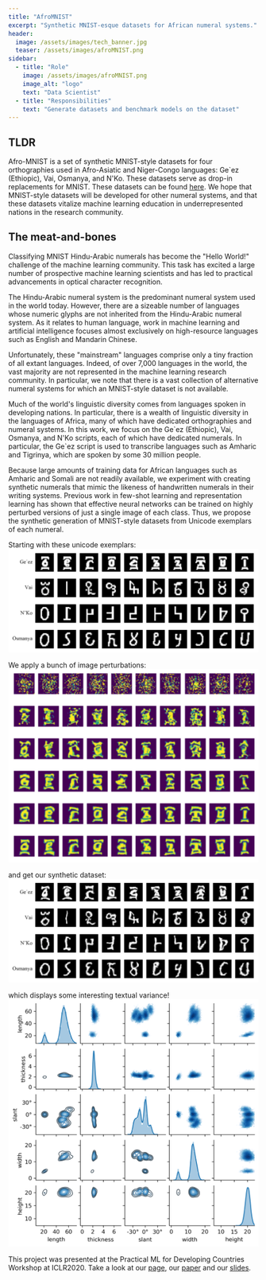 ```yaml
---
title: "AfroMNIST"
excerpt: "Synthetic MNIST-esque datasets for African numeral systems."
header:
  image: /assets/images/tech_banner.jpg
  teaser: /assets/images/afroMNIST.png
sidebar:
  - title: "Role"
    image: /assets/images/afroMNIST.png
    image_alt: "logo"
    text: "Data Scientist"
  - title: "Responsibilities"
    text: "Generate datasets and benchmark models on the dataset"
---
```


## TLDR
Afro-MNIST is a set of synthetic MNIST-style datasets for four orthographies used in Afro-Asiatic and Niger-Congo languages: Ge\`ez (Ethiopic), Vai, Osmanya, and N'Ko.
These datasets serve as drop-in replacements for MNIST. These datasets can be found [here](https://github.com/Daniel-Wu/AfroMNIST).
We hope that MNIST-style datasets will be developed for other numeral systems, and that these datasets vitalize machine learning education in underrepresented nations in the research community.

## The meat-and-bones
Classifying MNIST Hindu-Arabic numerals has become the "Hello World!" challenge of the machine learning community. This task has excited a large number of prospective machine learning scientists and has led to practical advancements in optical character recognition. 

The Hindu-Arabic numeral system is the predominant numeral system used in the world today. However, there are a sizeable number of languages whose numeric glyphs are not inherited from the Hindu-Arabic numeral system. As it relates to human language, work in machine learning and artificial intelligence focuses almost exclusively on high-resource languages such as English and Mandarin Chinese.

Unfortunately, these "mainstream" languages comprise only a tiny fraction of all extant languages. Indeed, of over 7,000 languages in the world, the vast majority are not represented in the machine learning research community. In particular, we note that there is a vast collection of alternative numeral systems for which an MNIST-style dataset is not available. 

Much of the world's linguistic diversity comes from languages spoken in developing nations. In particular, there is a wealth of linguistic diversity in the languages of Africa, many of which have dedicated orthographies and numeral systems. In this work, we focus on the Ge\`ez (Ethiopic), Vai, Osmanya, and N'Ko scripts, each of which have dedicated numerals. In particular, the Ge`ez script is used to transcribe languages such as Amharic and Tigrinya, which are spoken by some 30 million people.

Because large amounts of training data for African languages such as Amharic and Somali are not readily available, we experiment with creating synthetic numerals that mimic the likeness of handwritten numerals in their writing systems. Previous work in few-shot learning and representation learning has shown that effective neural networks can be trained on highly perturbed versions of just a single image of each class. Thus, we propose the synthetic generation of MNIST-style datasets from Unicode exemplars of each numeral. 

Starting with these unicode exemplars:
![Exemplars](/assets/images/afroMNIST_exemplars.png)

We apply a bunch of image perturbations:
![Example elastic perturbation](/assets/images/afroMNIST_perturbation.png)

and get our synthetic dataset:
![Dataset examples](/assets/images/afroMNIST.png)


which displays some interesting textual variance!
![Text features](/assets/images/afroMNIST_textfeats.png)


This project was presented at the Practical ML for Developing Countries Workshop at ICLR2020. Take a look at our [page](https://pml4dc.github.io/iclr2020/program/pml4dc_34.html), our [paper](https://pml4dc.github.io/iclr2020/papers/PML4DC2020_34.pdf) and our [slides](https://pml4dc.github.io/iclr2020/pdf/PML4DC2020_34.pdf).